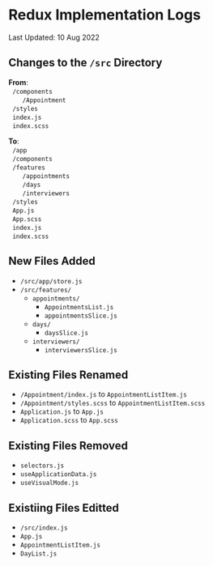 # Redux Implementation Logs

Last Updated: 10 Aug 2022

## Changes to the `/src` Directory

**From**: <br>
&nbsp; `/components` <br>
&nbsp;&nbsp;&nbsp;&nbsp;&nbsp;&nbsp; `/Appointment` <br>
&nbsp; `/styles` <br>
&nbsp; `index.js` <br>
&nbsp; `index.scss` <br>

**To**: <br>
&nbsp; `/app` <br>
&nbsp; `/components` <br>
&nbsp; `/features` <br>
&nbsp;&nbsp;&nbsp;&nbsp;&nbsp;&nbsp; `/appointments` <br>
&nbsp;&nbsp;&nbsp;&nbsp;&nbsp;&nbsp; `/days` <br>
&nbsp;&nbsp;&nbsp;&nbsp;&nbsp;&nbsp; `/interviewers` <br>
&nbsp; `/styles` <br>
&nbsp; `App.js` <br>
&nbsp; `App.scss` <br>
&nbsp; `index.js` <br>
&nbsp; `index.scss` <br>

## New Files Added

* `/src/app/store.js`
* `/src/features/`
  * `appointments/`
    * `AppointmentsList.js`
    * `appointmentsSlice.js`
  * `days/`
    * `daysSlice.js`
  * `interviewers/`
    * `interviewersSlice.js`

## Existing Files Renamed

* `/Appointment/index.js` to `AppointmentListItem.js`
* `/Appointment/styles.scss` to `AppointmentListItem.scss`
* `Application.js` to `App.js`
* `Application.scss` to `App.scss`

## Existing Files Removed

* `selectors.js`
* `useApplicationData.js`
* `useVisualMode.js`

## Existiing Files Editted

* `/src/index.js`
* `App.js`
* `AppointmentListItem.js`
* `DayList.js`
